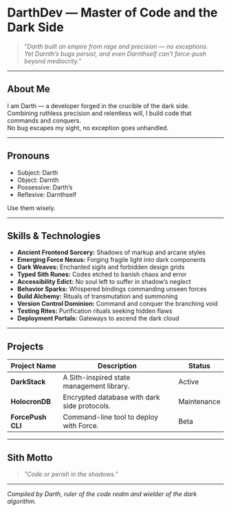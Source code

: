 # DarthDev — Master of Code and the Dark Side

> *"Darth built an empire from rage and precision — no exceptions.  
Yet Darnth’s bugs persist, and even Darnthself can’t force-push beyond mediocrity."*

---

## About Me

I am Darth — a developer forged in the crucible of the dark side.  
Combining ruthless precision and relentless will, I build code that commands and conquers.  
No bug escapes my sight, no exception goes unhandled.

---

## Pronouns

- Subject: Darth  
- Object: Darnth  
- Possessive: Darth’s  
- Reflexive: Darnthself  

Use them wisely.  

---

## Skills & Technologies

- **Ancient Frontend Sorcery:** Shadows of markup and arcane styles  
- **Emerging Force Nexus:** Forging fragile light into dark components  
- **Dark Weaves:** Enchanted sigils and forbidden design grids  
- **Typed Sith Runes:** Codes etched to banish chaos and error  
- **Accessibility Edict:** No soul left to suffer in shadow’s neglect  
- **Behavior Sparks:** Whispered bindings commanding unseen forces  
- **Build Alchemy:** Rituals of transmutation and summoning  
- **Version Control Dominion:** Command and conquer the branching void  
- **Testing Rites:** Purification rituals seeking hidden flaws  
- **Deployment Portals:** Gateways to ascend the dark cloud 

---

## Projects

| Project Name          | Description                                  | Status    |
|-----------------------|----------------------------------------------|-----------|
| **DarkStack**         | A Sith-inspired state management library.   | Active    |
| **HolocronDB**        | Encrypted database with dark side protocols.| Maintenance |
| **ForcePush CLI**     | Command-line tool to deploy with Force.     | Beta      |

---

## Sith Motto

> *"Code or perish in the shadows."*

---

*Compiled by Darth, ruler of the code realm and wielder of the dark algorithm.*

